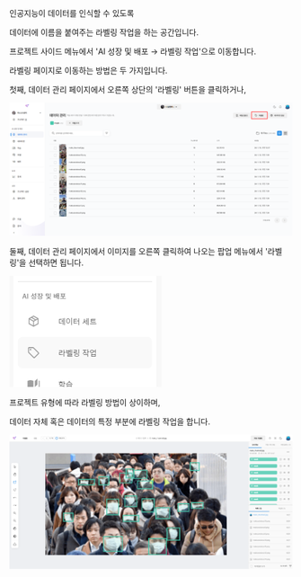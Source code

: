 인공지능이 데이터를 인식할 수 있도록

데이터에 이름을 붙여주는 라벨링 작업을 하는 공간입니다.

프로젝트 사이드 메뉴에서 'AI 성장 및 배포 → 라벨링 작업'으로 이동합니다.

라벨링 페이지로 이동하는 방법은 두 가지입니다. 

첫째, 데이터 관리 페이지에서 오른쪽 상단의 '라벨링' 버튼을 클릭하거나, 

![img1](https://raw.githubusercontent.com/vazilcompany/vridge-docs/main/guide/img/labeling_tools/labeling/go_to_labeling_1.png)  


둘째, 데이터 관리 페이지에서 이미지를 오른쪽 클릭하여 나오는 팝업 메뉴에서 '라벨링'을 선택하면 됩니다.

![img1](https://raw.githubusercontent.com/vazilcompany/vridge-docs/main/guide/img/labeling_tools/labeling_tools_01.png)  






  

프로젝트 유형에 따라 라벨링 방법이 상이하며,

데이터 자체 혹은 데이터의 특정 부분에 라벨링 작업을 합니다.

![img1](https://raw.githubusercontent.com/vazilcompany/vridge-docs/main/guide/img/labeling_tools/labeling/labeling_index.png)  
